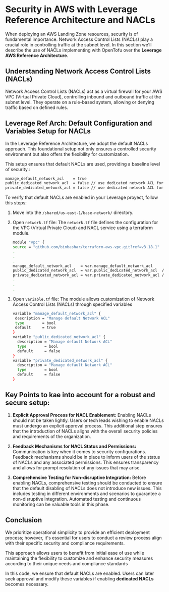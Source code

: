 # Security in AWS with Leverage Reference Architecture and NACLs
When deploying an AWS Landing Zone resources, security is of fundamental importance. Network Access Control Lists (NACLs) play a crucial role in controlling traffic at the subnet level. In this section we'll describe the use of NACLs implementing with OpenTofu over the **Leverage AWS Reference Architecture**.

## Understanding Network Access Control Lists (NACLs)
Network Access Control Lists (NACLs) act as a virtual firewall for your AWS VPC (Virtual Private Cloud), controlling inbound and outbound traffic at the subnet level. They operate on a rule-based system, allowing or denying traffic based on defined rules.

## Leverage Ref Arch: Default Configuration and Variables Setup for NACLs
In the Leverage Reference Architecture, we adopt the default NACLs approach.
This foundational setup not only ensures a controlled security environment but also offers the flexibility for customization.


This setup ensures that default NACLs are used, providing a baseline level of security.:
```bash
manage_default_network_acl    = true
public_dedicated_network_acl  = false // use dedicated network ACL for the public subnets.
private_dedicated_network_acl = false // use dedicated network ACL for the private subnets.
```
To verify that default NACLs are enabled in your Leverage proyect, follow this steps:

1. Move into the `/shared/us-east-1/base-network/` directory.


1. Open `network.tf` file:
  The `network.tf` file defines the configuration for the VPC (Virtual Private Cloud) and NACL service using a terraform module.
    ```bash
    module "vpc" {
    source = "github.com/binbashar/terraform-aws-vpc.git?ref=v3.18.1"
    .
    .
    .
    manage_default_network_acl    = var.manage_default_network_acl
    public_dedicated_network_acl  = var.public_dedicated_network_acl  // use dedicated network ACL for the public subnets.
    private_dedicated_network_acl = var.private_dedicated_network_acl // use dedicated network ACL for the private subnets.
    .
    .
    .
    ```


1. Open `variable.tf` file:
  The module allows customization of Network Access Control Lists (NACLs) through specified variables
    ```bash
    variable "manage_default_network_acl" {
     description = "Manage default Network ACL"
     type        = bool
     default     = true
    }
    variable "public_dedicated_network_acl" {
      description = "Manage default Network ACL"
      type        = bool
      default     = false
    }
    variable "private_dedicated_network_acl" {
      description = "Manage default Network ACL"
      type        = bool
      default     = false
    }
    ```


## Key Points to kae into account for a robust and secure setup:
1. **Explicit Approval Process for NACL Enablement:**
Enabling NACLs should not be taken lightly. Users or tech leads wishing to enable NACLs must undergo an explicit approval process. This additional step ensures that the introduction of NACLs aligns with the overall security policies and requirements of the organization.

1. **Feedback Mechanisms for NACL Status and Permissions:**
Communication is key when it comes to security configurations. Feedback mechanisms should be in place to inform users of the status of NACLs and any associated permissions. This ensures transparency and allows for prompt resolution of any issues that may arise.

1. **Comprehensive Testing for Non-disruptive Integration:**
Before enabling NACLs, comprehensive testing should be conducted to ensure that the default disabling of NACLs does not introduce new issues. This includes testing in different environments and scenarios to guarantee a non-disruptive integration. Automated testing and continuous monitoring can be valuable tools in this phase.



## Conclusion
We prioritize operational simplicity to provide an efficient deployment process; however, it's essential for users to conduct a review process align with their specific security and compliance requirements.

This approach allows users to benefit from initial ease of use while maintaining the flexibility to customize and enhance security measures according to their unique needs and compliance standards

In this code, we ensure that default NACLs are enabled. Users can later seek approval and modify these variables if enabling **dedicated NACLs** becomes necessary.
